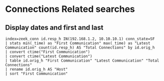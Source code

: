 # Connections Related searches
## Display dates and first and last

```splunk
index=zeek_conn id.resp_h IN(192.168.1.2, 10.10.10.1) conn_state=SF 
| stats min(_time) as "First Communication" max(_time) as "Latest Communication" count(id.resp_h) AS "Total Connections" by id.orig_h
| convert ctime("First Communication") 
| convert ctime("Latest Communication") 
| table id.orig_h "First Communication" "Latest Communication" "Total Connections"
| rename id.orig_h AS "Host"
| sort "First Communication"
```